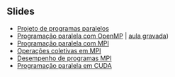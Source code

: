 Slides
------

- [Projeto de programas paralelos](https://docs.google.com/presentation/d/1Ev5CROjugPpZm5hT4a387dLEQTmxnZAtKUqXItVeHOc?usp=sharing) 
- [Programação paralela com OpenMP](https://docs.google.com/presentation/d/1-k-IyxrZd-PWIpvRCPfi0ggzJ3Oxa7Ju-cfiNL_XpzQ/edit?usp=sharing) | [aula gravada](https://drive.google.com/file/d/1qHgNmZUE7iCFDOgfq0N6isDSdIz0x-r4/view?usp=sharing ))
- [Programação paralela com MPI](https://docs.google.com/presentation/d/15kB6KIaigtZgbMcqoKyoSZLwy7lvqBafOihAFWMzNbs/export/pdf)
- [Operações coletivas em MPI](https://docs.google.com/presentation/d/1Sz-vNc6s6Y789ALILU0G76p1q-VbAuA9OQjt-K42bPw/edit?usp=sharing)
- [Desempenho de programas MPI](https://docs.google.com/presentation/d/1FyeNpOu0-ISHycqqBKZwiE5Ewyon_YHg1E3x9dnMFH4/edit?usp=sharing)
- [Programação paralela em CUDA](https://docs.google.com/presentation/d/1-ZU48Y_XH-CUqGHeJ0X99eqhJgu8muXEDpyv8xVl_mg/edit?usp=sharing)

<!--
- [Profilers](https://docs.google.com/presentation/d/1FElrcP3e0-nyV_w6FXpEfiKBuEps0p2ZyZosaXhHSeI/export/pdf)
- [Projeto de programas paralelos](https://docs.google.com/presentation/d/1nvYuUXBmqQPoicRI8yfqMxxAVtRveTtMWJV0Cq6mSR4/export/pdf)
- [Programação paralela com OpenMP](https://docs.google.com/presentation/d/1Wim7xC-X4qAo0jYCm3A4yzRpaHBl_z7yIlvzPUgT0x0/export/pdf)
- [Programação paralela com MPI](https://docs.google.com/presentation/d/10SMxs2sdr31VqA0v_MB-hSy4TLD9x_iuluJuI02Yg7w/edit?usp=sharing)
- [Comunicações coletivas com MPI](https://docs.google.com/presentation/d/17aMPo947nr8YYY0CZIpeikIuqPzeNAclxcllBdMaPZ8/edit?usp=sharing)
-->
